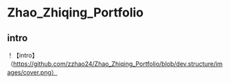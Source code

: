 # Zhao_Zhiqing_Portfolio
## intro
！【intro】（https://github.com/zzhao24/Zhao_Zhiqing_Portfolio/blob/dev.structure/images/cover.png）
